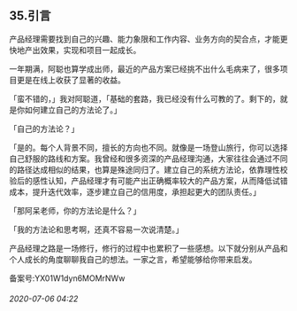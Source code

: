 ## 35.引言
产品经理需要找到自己的兴趣、能力象限和工作内容、业务方向的契合点，才能更快地产出效果，实现和项目一起成长。 


一年期满，阿聪也算学成出师，最近的产品方案已经挑不出什么毛病来了，很多项目更是在线上收获了显著的收益。 


「蛮不错的，」我对阿聪道，「基础的套路，我已经没有什么可教的了。剩下的，就是你如何建立自己的方法论了。」 


「自己的方法论？」 


「是的。每个人背景不同，擅长的方向也不同。就像是一场登山旅行，你可以选择自己舒服的路线和方案。我曾经和很多资深的产品经理沟通，大家往往会通过不同的路径达成相似的结果，也算是殊途同归了。建立自己的系统方法论，依靠理性校验后的感性认知，产品经理才有可能产出正确概率较大的产品方案，从而降低试错成本，提升迭代效率，逐步建立自己的信用度，承担起更大的团队责任。」 


「那阿呆老师，你的方法论是什么？」 


「我的方法论和思考啊，还真不容易一次说清楚。」 


产品经理之路是一场修行，修行的过程中也累积了一些感想。以下就分别从产品和个人成长的角度聊聊我自己的想法。一家之言，希望能够给你带来启发。 


备案号:YX01W1dyn6MOMrNWw


###### 2020-07-06 04:22
